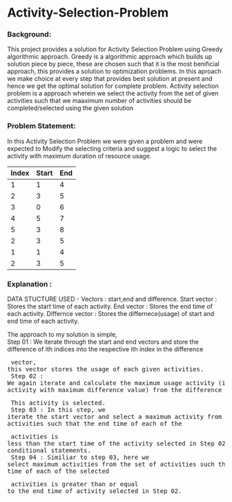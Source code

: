 # Activity-Selection-Problem

### Background:
This project provides a solution for Activity Selection Problem using Greedy algorithmic approach. Greedy is a algorithmic approach which builds up solution piece by piece, these are chosen such that it is the most benificial approach, this provides a solution to optimization problems. In this aproach we make choice at every step that provides best solution at present and hence we get the optimal solution for complete problem.
Activity selection problem is a approach wherein we select the activity from the set of given activities such that we maaximum number of activities should be completed/selected using the given solution


### Problem Statement:
In this Activity Selection Problem we were given a problem and were expected to Modify the selecting criteria and suggest a logic to select the activity with maximum duration of resource usage.

| Index  | Start | End    |
| -----  | ----- | ------ |
| 1      | 1     | 4      |
| 2      | 3     | 5      |
| 3      | 0     | 6      |
| 4      | 5     | 7      |
| 5      | 3     | 8      |
| 2      | 3     | 5      |
| 1      | 1     | 4      |
| 2      | 3     | 5      |


### Explanation : 

DATA STUCTURE USED - Vectors : start,end and difference.
Start vector : Stores the start time of each activity.
End vector : Stores the end time of each activity.
Differnce vector : Stores the differnece(usage) of start and end time of each activity.

The approach to my solution is simple,<br /> 
Step 01 : We iterate through the start and end vectors and store the difference of ith indices into the respective ith index in the difference     <pre>     vector, this vector stores the usage of each given activities.<br />
Step 02 : We again iterate and calculate the maximum usage activity (i.e. the activity with maximum difference value) from the difference vector. <pre>     This activity is selected.<br />
Step 03 : In this step, we iterate the start vector and select a maximum activity from the set of activities such that the end time of each of the <pre>     activities is less than the start time of the activity selected in Step 02 using conditional statements.<br />
Step 04 : Similiar to step 03, here we select maximum activities from the set of activities such that the start time of each of the selected       <pre>     activities is greater than or equal to the end time of activity selected in Step 02.<br />
